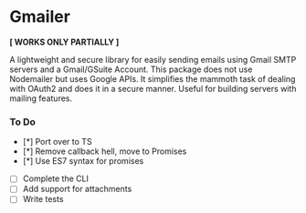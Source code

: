 # Gmailer
**[ WORKS ONLY PARTIALLY ]**

A lightweight and secure library for easily sending emails using Gmail SMTP servers and a Gmail/GSuite Account. This package does not use Nodemailer but uses Google APIs. It simplifies the mammoth task of dealing with OAuth2 and does it in a secure manner. Useful for building servers with mailing features.

### To Do

- [*] Port over to TS
- [*] Remove callback hell, move to Promises
- [*] Use ES7 syntax for promises
- [ ] Complete the CLI
- [ ] Add support for attachments
- [ ] Write tests
